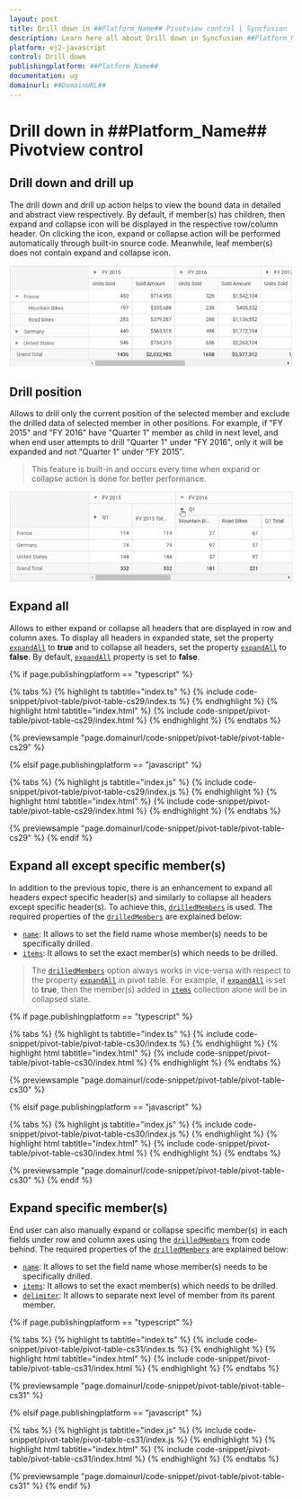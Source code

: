 ```yaml
---
layout: post
title: Drill down in ##Platform_Name## Pivotview control | Syncfusion
description: Learn here all about Drill down in Syncfusion ##Platform_Name## Pivotview control of Syncfusion Essential JS 2 and more.
platform: ej2-javascript
control: Drill down 
publishingplatform: ##Platform_Name##
documentation: ug
domainurl: ##DomainURL##
---
```


# Drill down in ##Platform_Name## Pivotview control

## Drill down and drill up

The drill down and drill up action helps to view the bound data in detailed and abstract view respectively. By default, if member(s) has children, then expand and collapse icon will be displayed in the respective row/column header. On clicking the icon, expand or collapse action will be performed automatically through built-in source code. Meanwhile, leaf member(s) does not contain expand and collapse icon.

![output](images/drill.png)

## Drill position

Allows to drill only the current position of the selected member and exclude the drilled data of selected member in other positions. For example, if "FY 2015" and "FY 2016" have "Quarter 1" member as child in next level, and when end user attempts to drill "Quarter 1" under "FY 2016", only it will be expanded and not "Quarter 1" under "FY 2015".

> This feature is built-in and occurs every time when expand or collapse action is done for better performance.

![output](images/drill_position.png)

## Expand all

Allows to either expand or collapse all headers that are displayed in row and column axes. To display all headers in expanded state, set the property [`expandAll`](https://ej2.syncfusion.com/javascript/documentation/api/pivotview/dataSourceSettingsModel/#expandall) to **true** and to collapse all headers, set the property [`expandAll`](https://ej2.syncfusion.com/javascript/documentation/api/pivotview/dataSourceSettingsModel/#expandall) to **false**. By default, [`expandAll`](https://ej2.syncfusion.com/javascript/documentation/api/pivotview/dataSourceSettingsModel/#expandall) property is set to **false**.

{% if page.publishingplatform == "typescript" %}

 {% tabs %}
{% highlight ts tabtitle="index.ts" %}
{% include code-snippet/pivot-table/pivot-table-cs29/index.ts %}
{% endhighlight %}
{% highlight html tabtitle="index.html" %}
{% include code-snippet/pivot-table/pivot-table-cs29/index.html %}
{% endhighlight %}
{% endtabs %}
        
{% previewsample "page.domainurl/code-snippet/pivot-table/pivot-table-cs29" %}

{% elsif page.publishingplatform == "javascript" %}

{% tabs %}
{% highlight js tabtitle="index.js" %}
{% include code-snippet/pivot-table/pivot-table-cs29/index.js %}
{% endhighlight %}
{% highlight html tabtitle="index.html" %}
{% include code-snippet/pivot-table/pivot-table-cs29/index.html %}
{% endhighlight %}
{% endtabs %}

{% previewsample "page.domainurl/code-snippet/pivot-table/pivot-table-cs29" %}
{% endif %}

## Expand all except specific member(s)

In addition to the previous topic, there is an enhancement to expand all headers expect specific header(s) and similarly to collapse all headers except specific header(s). To achieve this, [`drilledMembers`](https://ej2.syncfusion.com/javascript/documentation/api/pivotview/drillOptions/) is used. The required properties of the [`drilledMembers`](https://ej2.syncfusion.com/javascript/documentation/api/pivotview/drillOptions/) are explained below:

* [`name`](https://ej2.syncfusion.com/javascript/documentation/api/pivotview/drillOptions/#name): It allows to set the field name whose member(s) needs to be specifically drilled.
* [`items`](https://ej2.syncfusion.com/javascript/documentation/api/pivotview/drillOptions/#items): It allows to set the exact member(s) which needs to be drilled.

> The [`drilledMembers`](https://ej2.syncfusion.com/javascript/documentation/api/pivotview/drillOptions/) option always works in vice-versa with respect to the property [`expandAll`](https://ej2.syncfusion.com/javascript/documentation/api/pivotview/dataSourceSettingsModel/#expandall) in pivot table. For example, if [`expandAll`](https://ej2.syncfusion.com/javascript/documentation/api/pivotview/dataSourceSettingsModel/#expandall) is set to **true**, then the member(s) added in [`items`](https://ej2.syncfusion.com/javascript/documentation/api/pivotview/drillOptions/#items) collection alone will be in collapsed state.

{% if page.publishingplatform == "typescript" %}

 {% tabs %}
{% highlight ts tabtitle="index.ts" %}
{% include code-snippet/pivot-table/pivot-table-cs30/index.ts %}
{% endhighlight %}
{% highlight html tabtitle="index.html" %}
{% include code-snippet/pivot-table/pivot-table-cs30/index.html %}
{% endhighlight %}
{% endtabs %}
        
{% previewsample "page.domainurl/code-snippet/pivot-table/pivot-table-cs30" %}

{% elsif page.publishingplatform == "javascript" %}

{% tabs %}
{% highlight js tabtitle="index.js" %}
{% include code-snippet/pivot-table/pivot-table-cs30/index.js %}
{% endhighlight %}
{% highlight html tabtitle="index.html" %}
{% include code-snippet/pivot-table/pivot-table-cs30/index.html %}
{% endhighlight %}
{% endtabs %}

{% previewsample "page.domainurl/code-snippet/pivot-table/pivot-table-cs30" %}
{% endif %}

## Expand specific member(s)

End user can also manually expand or collapse specific member(s) in each fields under row and column axes using the [`drilledMembers`](https://ej2.syncfusion.com/javascript/documentation/api/pivotview/drillOptions/) from code behind. The required properties of the [`drilledMembers`](https://ej2.syncfusion.com/javascript/documentation/api/pivotview/drillOptions/) are explained below:

* [`name`](https://ej2.syncfusion.com/javascript/documentation/api/pivotview/drillOptions/#name): It allows to set the field name whose member(s) needs to be specifically drilled.
* [`items`](https://ej2.syncfusion.com/javascript/documentation/api/pivotview/drillOptions/#items): It allows to set the exact member(s) which needs to be drilled.
* [`delimiter`](https://ej2.syncfusion.com/javascript/documentation/api/pivotview/drillOptions/#delimiter): It allows to separate next level of member from its parent member.

{% if page.publishingplatform == "typescript" %}

 {% tabs %}
{% highlight ts tabtitle="index.ts" %}
{% include code-snippet/pivot-table/pivot-table-cs31/index.ts %}
{% endhighlight %}
{% highlight html tabtitle="index.html" %}
{% include code-snippet/pivot-table/pivot-table-cs31/index.html %}
{% endhighlight %}
{% endtabs %}
        
{% previewsample "page.domainurl/code-snippet/pivot-table/pivot-table-cs31" %}

{% elsif page.publishingplatform == "javascript" %}

{% tabs %}
{% highlight js tabtitle="index.js" %}
{% include code-snippet/pivot-table/pivot-table-cs31/index.js %}
{% endhighlight %}
{% highlight html tabtitle="index.html" %}
{% include code-snippet/pivot-table/pivot-table-cs31/index.html %}
{% endhighlight %}
{% endtabs %}

{% previewsample "page.domainurl/code-snippet/pivot-table/pivot-table-cs31" %}
{% endif %}